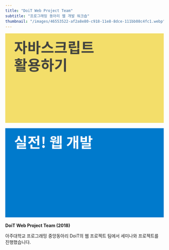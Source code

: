 ```yaml
---
title: "DoiT Web Project Team"
subtitle: "프로그래밍 동아리 웹 개발 워크숍"
thumbnail: "/images/46553522-af2a8e80-c918-11e8-8dce-111bb08c4fc1.webp"
---
```


![](/images/46553523-afc32500-c918-11e8-82e4-b04d95fae4ba.webp)

![](/images/46553524-afc32500-c918-11e8-9176-6b4de15dd988.webp)

**DoiT Web Project Team (2018)**

아주대학교 프로그래밍 중앙동아리 DoiT의 웹 프로젝트 팀에서 세미나와 프로젝트를 진행했습니다.
